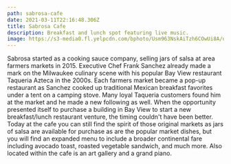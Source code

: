 ```yaml
---
path: sabrosa-cafe
date: 2021-03-11T22:16:48.306Z
title: Sabrosa Cafe
description: Breakfast and lunch spot featuring live music.
image: https://s3-media0.fl.yelpcdn.com/bphoto/Usm963NskAiTzh6COwUi8A/o.jpg
---
```

 Sabrosa started as a cooking sauce company, selling jars of salsa at area farmers markets in 2015. Executive Chef Frank Sanchez already made a mark on the Milwaukee culinary scene with his popular Bay View restaurant Taqueria Azteca in the 2000s. Each farmers market became a pop-up restaurant as Sanchez cooked up traditional Mexican breakfast favorites under a tent on a camping stove. Many loyal Taqueria customers found him at the market and he made a new following as well. When the opportunity presented itself to purchase a building in Bay View to start a new breakfast/lunch restaurant venture, the timing couldn't have been better. Today at the cafe you can still find the spirit of those original markets as jars of salsa are available for purchase as are the popular market dishes, but you will find an expanded menu to include a broader continental fare including avocado toast, roasted vegetable sandwich, and much more. Also located within the cafe is an art gallery and a grand piano.

